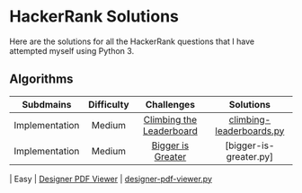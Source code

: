 # HackerRank Solutions
Here are the solutions for all the HackerRank questions that I have attempted myself using Python 3.


## Algorithms
| Subdmains | Difficulty | Challenges | Solutions |
| :-------: | :--------: | :--------: | :-------: |
| Implementation | Medium | [Climbing the Leaderboard](https://www.hackerrank.com/challenges/climbing-the-leaderboard/problem) | [climbing-leaderboards.py](https://github.com/tianruen/hacker-rank-solutions/blob/main/algorithms/climbing-leaderboard.py)|
| Implementation | Medium | [Bigger is Greater](https://www.hackerrank.com/challenges/bigger-is-greater/problem) | [bigger-is-greater.py] |



| Easy | [Designer PDF Viewer](https://www.hackerrank.com/challenges/designer-pdf-viewer/problem) | [designer-pdf-viewer.py](https://github.com/tianruen/hacker-rank-solutions/blob/main/algorithms/designer-pdf-viewer.py)
